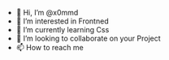 - 👋 Hi, I’m @x0mmd
- 👀 I’m interested in Frontned
- 🌱 I’m currently learning Css
- 💞️ I’m looking to collaborate on your Project
- 📫 How to reach me 

<!---
x0mmd/x0mmd is a ✨ special ✨ repository because its `README.md` (this file) appears on your GitHub profile.
You can click the Preview link to take a look at your changes.
--->
